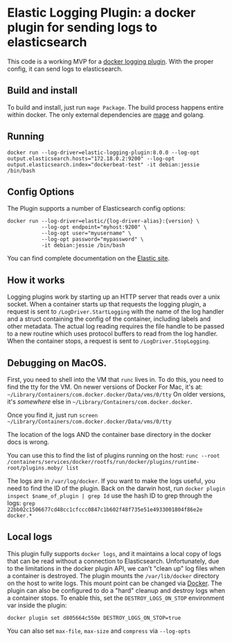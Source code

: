 # Elastic Logging Plugin: a docker plugin for sending logs to elasticsearch


This code is a working MVP for a [docker logging plugin](https://docs.docker.com/engine/extend/plugins_logging/). With the proper config, it can send logs to elasticsearch.
## Build and install

To build and install, just run `mage Package`. The build process happens entire within docker. The only external dependencies are [mage](https://github.com/magefile/mage#installation) and golang.


## Running

`docker run --log-driver=elastic-logging-plugin:8.0.0 --log-opt output.elasticsearch.hosts="172.18.0.2:9200" --log-opt output.elasticsearch.index="dockerbeat-test" -it debian:jessie /bin/bash`


## Config Options

The Plugin supports a number of Elasticsearch config options:

```
docker run --log-driver=elastic/{log-driver-alias}:{version} \
           --log-opt endpoint="myhost:9200" \
           --log-opt user="myusername" \
           --log-opt password="mypassword" \
           -it debian:jessie /bin/bash
```

You can find complete documentation on the [Elastic site](https://www.elastic.co/guide/en/beats/loggingplugin/current/log-driver-configuration.html).



## How it works

Logging plugins work by starting up an HTTP server that reads over a unix socket. When a container starts up that requests the logging plugin, a request is sent to `/LogDriver.StartLogging` with the name of the log handler and a struct containing the config of the container, including labels and other metadata. The actual log reading requires the file handle to be passed to a new routine which uses protocol buffers to read from the log handler. When the container stops, a request is sent to `/LogDriver.StopLogging`.



## Debugging on MacOS.

First, you need to shell into the VM that `runc` lives in. To do this, you need to find the tty for the VM. On newer versions of Docker For Mac, it's at: `~/Library/Containers/com.docker.docker/Data/vms/0/tty` On older versions, it's _somewhere_ else in `~/Library/Containers/com.docker.docker`. 


Once you find it, just run `screen ~/Library/Containers/com.docker.docker/Data/vms/0/tty`


The location of the logs AND the container base directory in the docker docs is wrong.


You can use this to find the list of plugins running on the host: `runc --root /containers/services/docker/rootfs/run/docker/plugins/runtime-root/plugins.moby/ list`

The logs are in `/var/log/docker`. If you want to make the logs useful, you need to find the ID of the plugin. Back on the darwin host, run `docker plugin inspect $name_of_plugin | grep Id` use the hash ID to grep through the logs: `grep 22bb02c1506677cd48cc1cfccc0847c1b602f48f735e51e4933001804f86e2e docker.*`


## Local logs

This plugin fully supports `docker logs`, and it maintains a local copy of logs that can be read without a connection to Elasticsearch. Unfortunately, due to the limitations in the docker plugin API, we can't "clean up" log files when a container is destroyed. The plugin mounts the `/var/lib/docker` directory on the host to write logs. This mount point can be changed via [Docker](https://docs.docker.com/engine/reference/commandline/plugin_set/#change-the-source-of-a-mount). The plugin can also be configured to do a "hard" cleanup and destroy logs when a container stops. To enable this, set the `DESTROY_LOGS_ON_STOP` environment var inside the plugin:
```
docker plugin set d805664c550e DESTROY_LOGS_ON_STOP=true
```

You can also set `max-file`, `max-size` and `compress` via `--log-opts`